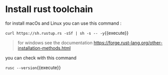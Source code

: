 # Install rust toolchain

for install macOs and Linux you can use this command :

`curl https://sh.rustup.rs -sSf | sh -s -- -y`{{execute}}

> for windows see the documentation https://forge.rust-lang.org/other-installation-methods.html

you can check with this command

`rusc --version`{{execute}}

